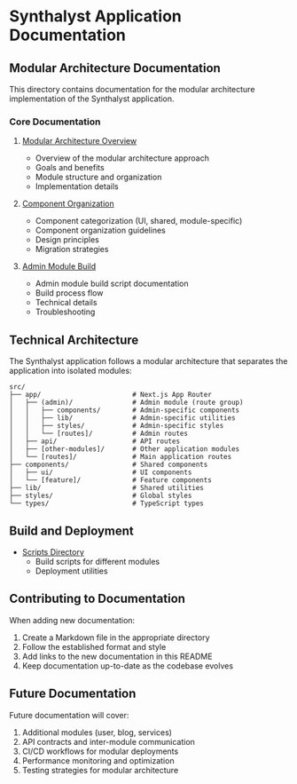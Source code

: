 # Synthalyst Application Documentation

## Modular Architecture Documentation

This directory contains documentation for the modular architecture implementation of the Synthalyst application.

### Core Documentation

1. [Modular Architecture Overview](./modular-architecture.md)

   - Overview of the modular architecture approach
   - Goals and benefits
   - Module structure and organization
   - Implementation details

2. [Component Organization](./component-organization.md)

   - Component categorization (UI, shared, module-specific)
   - Component organization guidelines
   - Design principles
   - Migration strategies

3. [Admin Module Build](./admin-module-build.md)
   - Admin module build script documentation
   - Build process flow
   - Technical details
   - Troubleshooting

## Technical Architecture

The Synthalyst application follows a modular architecture that separates the application into isolated modules:

```
src/
├── app/                       # Next.js App Router
│   ├── (admin)/               # Admin module (route group)
│   │   ├── components/        # Admin-specific components
│   │   ├── lib/               # Admin-specific utilities
│   │   ├── styles/            # Admin-specific styles
│   │   └── [routes]/          # Admin routes
│   ├── api/                   # API routes
│   ├── [other-modules]/       # Other application modules
│   └── [routes]/              # Main application routes
├── components/                # Shared components
│   ├── ui/                    # UI components
│   └── [feature]/             # Feature components
├── lib/                       # Shared utilities
├── styles/                    # Global styles
└── types/                     # TypeScript types
```

## Build and Deployment

- [Scripts Directory](../scripts/)
  - Build scripts for different modules
  - Deployment utilities

## Contributing to Documentation

When adding new documentation:

1. Create a Markdown file in the appropriate directory
2. Follow the established format and style
3. Add links to the new documentation in this README
4. Keep documentation up-to-date as the codebase evolves

## Future Documentation

Future documentation will cover:

1. Additional modules (user, blog, services)
2. API contracts and inter-module communication
3. CI/CD workflows for modular deployments
4. Performance monitoring and optimization
5. Testing strategies for modular architecture
